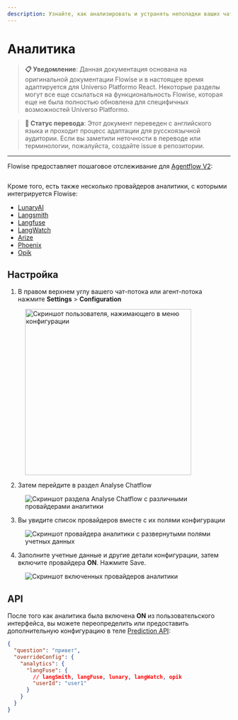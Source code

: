 ```yaml
---
description: Узнайте, как анализировать и устранять неполадки ваших чат-потоков и агент-потоков
---
```


# Аналитика

> **📋 Уведомление**: Данная документация основана на оригинальной документации Flowise и в настоящее время адаптируется для Universo Platformo React. Некоторые разделы могут все еще ссылаться на функциональность Flowise, которая еще не была полностью обновлена для специфичных возможностей Universo Platformo.

> **🔄 Статус перевода**: Этот документ переведен с английского языка и проходит процесс адаптации для русскоязычной аудитории. Если вы заметили неточности в переводе или терминологии, пожалуйста, создайте issue в репозитории.

***

Flowise предоставляет пошаговое отслеживание для [Agentflow V2](../agentflowv2.md):

<figure><img src="../../.gitbook/assets/image (332).png" alt=""><figcaption></figcaption></figure>

Кроме того, есть также несколько провайдеров аналитики, с которыми интегрируется Flowise:

* [LunaryAI](https://lunary.ai/)
* [Langsmith](https://smith.langchain.com/)
* [Langfuse](https://langfuse.com/)
* [LangWatch](https://langwatch.ai/)
* [Arize](https://arize.com/)
* [Phoenix](https://phoenix.arize.com/)
* [Opik](https://www.comet.com/site/products/opik/)

## Настройка

1. В правом верхнем углу вашего чат-потока или агент-потока нажмите **Settings** > **Configuration**

<figure><img src="../../.gitbook/assets/analytic-1.webp" alt="Скриншот пользователя, нажимающего в меню конфигурации" width="375"><figcaption></figcaption></figure>

2. Затем перейдите в раздел Analyse Chatflow

<figure><img src="../../.gitbook/assets/analytic-2.png" alt="Скриншот раздела Analyse Chatflow с различными провайдерами аналитики"><figcaption></figcaption></figure>

3. Вы увидите список провайдеров вместе с их полями конфигурации

<figure><img src="../../.gitbook/assets/image (82).png" alt="Скриншот провайдера аналитики с развернутыми полями учетных данных"><figcaption></figcaption></figure>

4. Заполните учетные данные и другие детали конфигурации, затем включите провайдера **ON**. Нажмите Save.

<figure><img src="../../.gitbook/assets/image (83).png" alt="Скриншот включенных провайдеров аналитики"><figcaption></figcaption></figure>

## API

После того как аналитика была включена **ON** из пользовательского интерфейса, вы можете переопределить или предоставить дополнительную конфигурацию в теле [Prediction API](api.md#prediction-api):

```json
{
  "question": "привет",
  "overrideConfig": {
    "analytics": {
      "langFuse": {
        // langSmith, langFuse, lunary, langWatch, opik
        "userId": "user1"
      }
    }
  }
}
```
